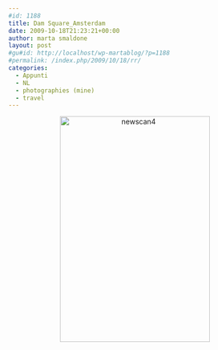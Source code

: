 ```yaml
---
#id: 1188
title: Dam Square_Amsterdam
date: 2009-10-18T21:23:21+00:00
author: marta smaldone
layout: post
#gu#id: http://localhost/wp-martablog/?p=1188
#permalink: /index.php/2009/10/18/rr/
categories:
  - Appunti
  - NL
  - photographies (mine)
  - travel
---
```

<p style="text-align: center;">
  <img class="aligncenter wp-image-3575" src="{{ site.url }}/images/uploads/2009/10/newscan4.jpg" alt="newscan4" width="299" height="450" srcset="{{ site.url }}/images/uploads/2009/10/newscan4.jpg 571w, {{ site.url }}/images/uploads/2009/10/newscan4-200x300.jpg 200w" sizes="(max-width: 299px) 100vw, 299px" />
</p>